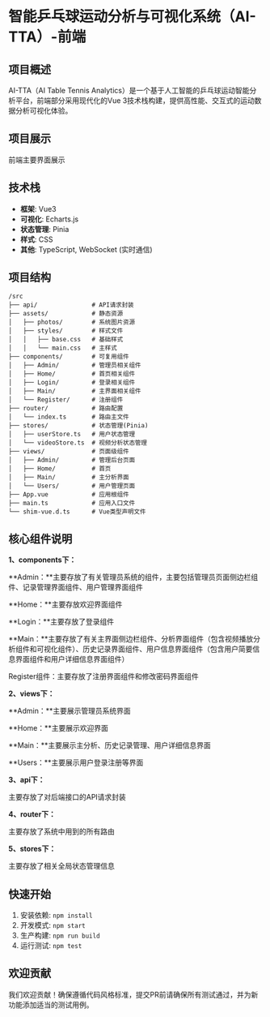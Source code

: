 # **智能乒乓球运动分析与可视化系统**（AI-TTA）-前端



## 项目概述

AI-TTA（AI Table Tennis Analytics）是一个基于人工智能的乒乓球运动智能分析平台，前端部分采用现代化的Vue 3技术栈构建，提供高性能、交互式的运动数据分析可视化体验。

## 项目展示

前端主要界面展示

## 技术栈

- **框架**: Vue3
- **可视化**: Echarts.js 
- **状态管理**: Pinia
- **样式**: CSS 
- **其他**: TypeScript, WebSocket (实时通信)

## 项目结构

```
/src
├── api/               # API请求封装
├── assets/            # 静态资源
│   ├── photos/        # 系统图片资源
│   ├── styles/        # 样式文件
│   │   ├── base.css   # 基础样式
│   │   └── main.css   # 主样式
├── components/        # 可复用组件
│   ├── Admin/         # 管理员相关组件
│   ├── Home/          # 首页相关组件
│   ├── Login/         # 登录相关组件
│   ├── Main/          # 主界面相关组件
│   └── Register/      # 注册组件
├── router/            # 路由配置
│   └── index.ts       # 路由主文件
├── stores/            # 状态管理(Pinia)
│   ├── userStore.ts   # 用户状态管理
│   └── videoStore.ts  # 视频分析状态管理
├── views/             # 页面级组件
│   ├── Admin/         # 管理后台页面
│   ├── Home/          # 首页
│   ├── Main/          # 主分析界面
│   └── Users/         # 用户管理页面
├── App.vue            # 应用根组件
├── main.ts            # 应用入口文件
└── shim-vue.d.ts      # Vue类型声明文件        
```

## 核心组件说明

**1、components下：**

**Admin：**主要存放了有关管理员系统的组件，主要包括管理员页面侧边栏组件、记录管理界面组件、用户管理界面组件

**Home：**主要存放欢迎界面组件

**Login：**主要存放了登录组件

**Main：**主要存放了有关主界面侧边栏组件、分析界面组件（包含视频播放分析组件和可视化组件）、历史记录界面组件、用户信息界面组件（包含用户简要信息界面组件和用户详细信息界面组件）

Register组件：主要存放了注册界面组件和修改密码界面组件

**2、views下：**

**Admin：**主要展示管理员系统界面

**Home：**主要展示欢迎界面

**Main：**主要展示主分析、历史记录管理、用户详细信息界面

**Users：**主要展示用户登录注册等界面

**3、api下：**

主要存放了对后端接口的API请求封装

**4、router下：**

主要存放了系统中用到的所有路由

**5、stores下：**

主要存放了相关全局状态管理信息

## 快速开始

1. 安装依赖: `npm install`
2. 开发模式: `npm start`
3. 生产构建: `npm run build`
4. 运行测试: `npm test`

## 欢迎贡献

我们欢迎贡献！确保遵循代码风格标准，提交PR前请确保所有测试通过，并为新功能添加适当的测试用例。
